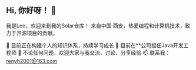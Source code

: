 ## Hi, 你好呀！ 👋
我是Leo，欢迎来到我的Solar仓库！
来自中国·西安，热爱编程和计算机技术，致力于开源项目的贡献。

🌱 目前正在构建个人的知识体系，持续学习成长
💼 目前在**公司担任Java开发工程师
💬 不论任何问题，欢迎大家与我交流、讨论、分享经验
📫 联系我：renyh2001@163.com

